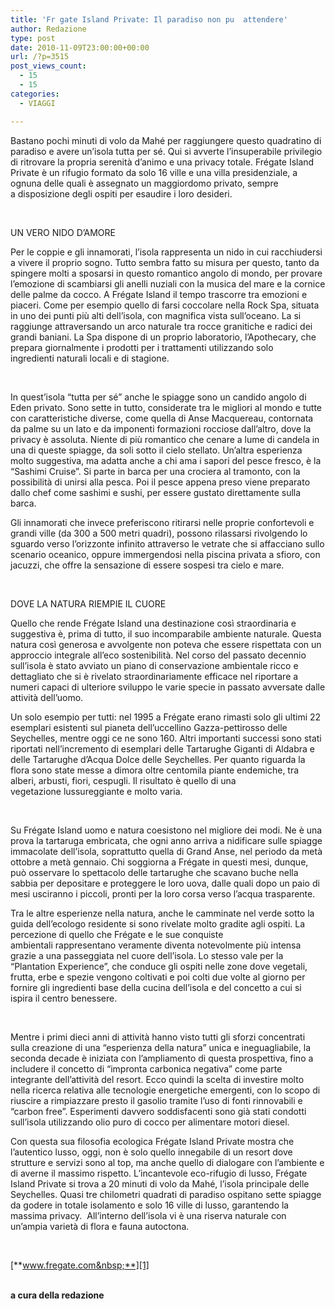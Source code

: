 ```yaml
---
title: 'Fr gate Island Private: Il paradiso non pu  attendere'
author: Redazione
type: post
date: 2010-11-09T23:00:00+00:00
url: /?p=3515
post_views_count:
  - 15
  - 15
categories:
  - VIAGGI

---
```

Bastano pochi minuti di volo da Mah&eacute; per raggiungere&nbsp;questo quadratino di paradiso e avere un&rsquo;isola tutta per s&eacute;. Qui si avverte l&rsquo;insuperabile privilegio di&nbsp;ritrovare la propria serenit&agrave; d&rsquo;animo e una privacy totale. Fr&eacute;gate Island Private &egrave; un rifugio formato da solo&nbsp;16 ville e una villa presidenziale, a ognuna delle quali &egrave; assegnato un maggiordomo privato, sempre a&nbsp;disposizione degli ospiti per esaudire i loro desideri.

&nbsp;

UN VERO NIDO D&rsquo;AMORE

Per le coppie e gli innamorati, l&rsquo;isola rappresenta un nido in cui racchiudersi a vivere il proprio sogno. Tutto&nbsp;sembra fatto su misura per questo, tanto da spingere molti a sposarsi in questo romantico angolo di mondo,&nbsp;per provare l&rsquo;emozione di scambiarsi gli anelli nuziali con la musica del mare e la cornice delle palme da&nbsp;cocco. A Fr&eacute;gate Island il tempo trascorre tra emozioni e piaceri. Come per esempio quello di farsi coccolare&nbsp;nella Rock Spa, situata in uno dei punti pi&ugrave; alti dell&rsquo;isola, con magnifica vista sull&rsquo;oceano. La si raggiunge&nbsp;attraversando un arco naturale tra rocce granitiche e radici dei grandi baniani. La Spa dispone di un proprio&nbsp;laboratorio, l&rsquo;Apothecary, che prepara giornalmente i prodotti per i trattamenti utilizzando solo ingredienti&nbsp;naturali locali e di stagione.

&nbsp;

In quest&rsquo;isola &ldquo;tutta per s&eacute;&rdquo; anche le spiagge sono un candido angolo di Eden privato. Sono sette in tutto,&nbsp;considerate tra le migliori al mondo e tutte con caratteristiche diverse, come quella di Anse Macquereau,&nbsp;contornata da palme su un lato e da imponenti formazioni rocciose dall&rsquo;altro, dove la privacy &egrave; assoluta.&nbsp;Niente di pi&ugrave; romantico che cenare a lume di candela in una di queste spiagge, da soli sotto il cielo stellato.&nbsp;Un&rsquo;altra esperienza molto suggestiva, ma adatta anche a chi ama i sapori del pesce fresco, &egrave; la &ldquo;Sashimi&nbsp;Cruise&rdquo;. Si parte in barca per una crociera al tramonto, con la possibilit&agrave; di unirsi alla pesca. Poi il pesce&nbsp;appena preso viene preparato dallo chef come sashimi e sushi, per essere gustato direttamente sulla barca.

Gli innamorati che invece preferiscono ritirarsi nelle proprie confortevoli e grandi ville (da 300 a 500 metri&nbsp;quadri), possono rilassarsi rivolgendo lo sguardo verso l&rsquo;orizzonte infinito attraverso le vetrate che si&nbsp;affacciano sullo scenario oceanico, oppure immergendosi nella piscina privata a sfioro, con jacuzzi, che offre&nbsp;la sensazione di essere sospesi tra cielo e mare.

&nbsp;

DOVE LA NATURA RIEMPIE IL CUORE

Quello che rende Fr&eacute;gate Island una destinazione cos&igrave; straordinaria e suggestiva &egrave;, prima di tutto, il suo&nbsp;incomparabile ambiente naturale. Questa natura cos&igrave; generosa e avvolgente non poteva che essere&nbsp;rispettata con un approccio integrale all&rsquo;eco sostenibilit&agrave;. Nel corso del passato decennio sull&rsquo;isola &egrave; stato&nbsp;avviato un piano di conservazione ambientale ricco e dettagliato che si &egrave; rivelato straordinariamente efficace&nbsp;nel riportare a numeri capaci di ulteriore sviluppo le varie specie in passato avversate dalle attivit&agrave; dell&rsquo;uomo.

Un solo esempio per tutti: nel 1995 a Fr&eacute;gate erano rimasti solo gli ultimi 22 esemplari esistenti sul&nbsp;pianeta dell&rsquo;uccellino Gazza&#45;pettirosso delle Seychelles, mentre oggi ce ne sono 160. Altri importanti&nbsp;successi sono stati riportati nell&rsquo;incremento di esemplari delle Tartarughe Giganti di Aldabra e delle&nbsp;Tartarughe d&rsquo;Acqua Dolce delle Seychelles. Per quanto riguarda la flora sono state messe a dimora oltre&nbsp;centomila piante endemiche, tra alberi, arbusti, fiori, cespugli. Il risultato &egrave; quello di una vegetazione&nbsp;lussureggiante e molto varia.

&nbsp;

Su Fr&eacute;gate Island uomo e natura coesistono nel migliore dei modi. Ne &egrave; una prova la tartaruga embricata,&nbsp;che ogni anno arriva a nidificare sulle spiagge immacolate dell&rsquo;isola, soprattutto quella di Grand Anse, nel&nbsp;periodo da met&agrave; ottobre a met&agrave; gennaio. Chi soggiorna a Fr&eacute;gate in questi mesi, dunque, pu&ograve; osservare&nbsp;lo spettacolo delle tartarughe che scavano buche nella sabbia per depositare e proteggere le loro uova, dalle&nbsp;quali dopo un paio di mesi usciranno i piccoli, pronti per la loro corsa verso l&rsquo;acqua trasparente.

Tra le altre esperienze nella natura, anche le camminate nel verde sotto la guida dell&rsquo;ecologo residente si&nbsp;sono rivelate molto gradite agli ospiti. La percezione di quello che Fr&eacute;gate e le sue conquiste ambientali&nbsp;rappresentano veramente diventa notevolmente pi&ugrave; intensa grazie a una passeggiata nel cuore dell&rsquo;isola. Lo&nbsp;stesso vale per la &ldquo;Plantation Experience&rdquo;, che conduce gli ospiti nelle zone dove vegetali, frutta, erbe e&nbsp;spezie vengono coltivati e poi colti due volte al giorno per fornire gli ingredienti base della cucina dell&rsquo;isola e&nbsp;del concetto a cui si ispira il centro benessere.

&nbsp;

Mentre i primi dieci anni di attivit&agrave; hanno visto tutti gli sforzi concentrati sulla creazione di una &ldquo;esperienza&nbsp;della natura&rdquo; unica e ineguagliabile, la seconda decade &egrave; iniziata con l&rsquo;ampliamento di questa prospettiva,&nbsp;fino a includere il concetto di &ldquo;impronta carbonica negativa&rdquo; come parte integrante dell&rsquo;attivit&agrave; del resort.&nbsp;Ecco quindi la scelta di investire molto nella ricerca relativa alle tecnologie energetiche emergenti, con lo&nbsp;scopo di riuscire a rimpiazzare presto il gasolio tramite l&rsquo;uso di fonti rinnovabili e &ldquo;carbon free&rdquo;. Esperimenti&nbsp;davvero soddisfacenti sono gi&agrave; stati condotti sull&rsquo;isola utilizzando olio puro di cocco per alimentare motori&nbsp;diesel.

Con questa sua filosofia ecologica Fr&eacute;gate Island Private mostra che l&rsquo;autentico lusso, oggi, non &egrave; solo&nbsp;quello innegabile di un resort dove strutture e servizi sono al top, ma anche quello di dialogare con&nbsp;l&rsquo;ambiente e di averne il massimo rispetto.&nbsp;L&rsquo;incantevole eco&#45;rifugio di lusso, Fr&eacute;gate Island Private si trova a 20 minuti di volo da Mah&eacute;, l&rsquo;isola&nbsp;principale delle Seychelles. Quasi tre chilometri quadrati di paradiso ospitano sette spiagge da godere in&nbsp;totale isolamento e solo 16 ville di lusso, garantendo la massima privacy. &nbsp;All&rsquo;interno dell&rsquo;isola vi &egrave; una riserva&nbsp;naturale con un&rsquo;ampia variet&agrave; di flora e fauna autoctona.

&nbsp;

[**www.fregate.com&nbsp;**][1]

<div>
  &nbsp;
</div>

<div>
  <strong>a cura della redazione</strong>
</div>

<div>
  &nbsp;
</div>

<div>
  &nbsp;
</div>

 [1]: https://www.fregate.com